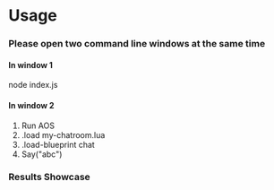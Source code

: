 # Usage
### Please open two command line windows at the same time
#### In window 1
node index.js
#### In window 2
1. Run AOS
2. .load my-chatroom.lua
3. .load-blueprint chat
4. Say("abc")
### Results Showcase



